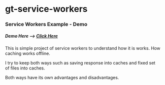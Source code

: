 # gt-service-workers

### Service Workers Example - Demo

##### Demo Here --> <a href="" title="Click Here" target="_blank">Click Here</a>

This is simple project of service workers to understand how it is works. How caching works offline.

I try to keep both ways such as saving response into caches and fixed set of files into caches.

Both ways have its own advantages and disadvantages.

